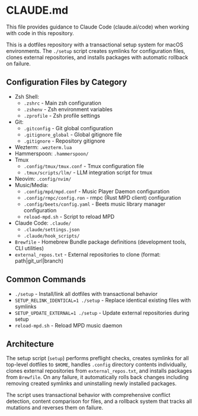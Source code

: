 # CLAUDE.md

This file provides guidance to Claude Code (claude.ai/code) when working with code in this repository.

This is a dotfiles repository with a transactional setup system for macOS environments. The `./setup` script creates symlinks for configuration files, clones external repositories, and installs packages with automatic rollback on failure.

## Configuration Files by Category

- Zsh Shell:
  - `.zshrc` - Main zsh configuration
  - `.zshenv` - Zsh environment variables
  - `.zprofile` - Zsh profile settings
- Git:
  - `.gitconfig` - Git global configuration
  - `.gitignore_global` - Global gitignore file
  - `.gitignore` - Repository gitignore
- Wezterm: `.wezterm.lua`
- Hammerspoon: `.hammerspoon/`
- Tmux
  - `.config/tmux/tmux.conf` - Tmux configuration file
  - `.tmux/scripts/llm/` - LLM integration script for tmux
- Neovim: `.config/nvim/`
- Music/Media:
  - `.config/mpd/mpd.conf` - Music Player Daemon configuration
  - `.config/rmpc/config.ron` - rmpc (Rust MPD client) configuration
  - `.config/beets/config.yaml` - Beets music library manager configuration
  - `reload-mpd.sh` - Script to reload MPD
- Claude Code: `.claude/`
  - `.claude/settings.json`
  - `.claude/hook_scripts/`
- `Brewfile` - Homebrew Bundle package definitions (development tools, CLI utilities)
- `external_repos.txt` - External repositories to clone (format: path|git_url|branch)

## Common Commands

- `./setup` - Install/link all dotfiles with transactional behavior
- `SETUP_RELINK_IDENTICAL=1 ./setup` - Replace identical existing files with symlinks
- `SETUP_UPDATE_EXTERNAL=1 ./setup` - Update external repositories during setup
- `reload-mpd.sh` - Reload MPD music daemon

## Architecture

The setup script (`setup`) performs preflight checks, creates symlinks for all top-level dotfiles to `$HOME`, handles `.config` directory contents individually, clones external repositories from `external_repos.txt`, and installs packages from `Brewfile`. On any failure, it automatically rolls back changes including removing created symlinks and uninstalling newly installed packages.

The script uses transactional behavior with comprehensive conflict detection, content comparison for files, and a rollback system that tracks all mutations and reverses them on failure.
